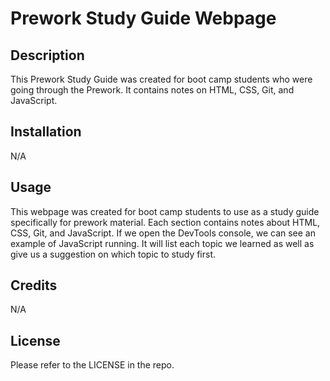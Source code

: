 # Prework Study Guide Webpage

## Description
This Prework Study Guide was created for boot camp students who were going through the Prework. It contains notes on HTML, CSS, Git, and JavaScript.

## Installation
N/A

## Usage
This webpage was created for boot camp students to use as a study guide specifically for prework material. Each section contains notes about HTML, CSS, Git, and JavaScript.
If we open the DevTools console, we can see an example of JavaScript running. It will list each topic we learned as well as give us a suggestion on which topic to study first. 

## Credits
N/A

## License
Please refer to the LICENSE in the repo.